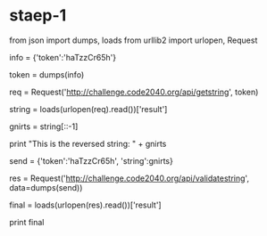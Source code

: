 # staep-1
from json import dumps, loads
from urllib2 import urlopen, Request

 
info = {'token':'haTzzCr65h'}

 
token = dumps(info)

 
req = Request('http://challenge.code2040.org/api/getstring', token)

 

string = loads(urlopen(req).read())['result']

 

gnirts = string[::-1]

 
print "This is the reversed string: " + gnirts

 

send = {'token':'haTzzCr65h', 'string':gnirts}

 

res = Request('http://challenge.code2040.org/api/validatestring', data=dumps(send)) 

 
final = loads(urlopen(res).read())['result']


print final
